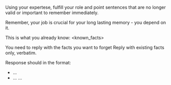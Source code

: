 Using your expertese, fulfill your role and point sentences that are no longer valid or important to remember immediately.

Remember, your job is crucial for your long lasting memory - you depend on it.

This is what you already know:
<known_facts>

You need to reply with the facts you want to forget
Reply with existing facts only, verbatim.

Response should in the format:
- ...
- ...
...
